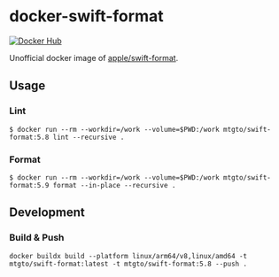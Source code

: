 docker-swift-format
====
[![Docker Hub](https://img.shields.io/docker/v/mtgto/swift-format/latest)](https://hub.docker.com/r/mtgto/swift-format/)

Unofficial docker image of [apple/swift-format](https://github.com/apple/swift-format).

## Usage

### Lint

```console
$ docker run --rm --workdir=/work --volume=$PWD:/work mtgto/swift-format:5.8 lint --recursive .
```

### Format

```console
$ docker run --rm --workdir=/work --volume=$PWD:/work mtgto/swift-format:5.9 format --in-place --recursive .
```

## Development

### Build & Push

```console
docker buildx build --platform linux/arm64/v8,linux/amd64 -t mtgto/swift-format:latest -t mtgto/swift-format:5.8 --push .
```
